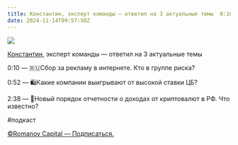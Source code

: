 ```yaml
---
title: Константин, эксперт команды — ответил на 3 актуальные темы  0:10 —  🇷🇺Сбор за рекламу в интернете
date: 2024-11-14T09:57:50Z
---
```

![](banner.jpg)

[Константин,](https://t.me/romcapital/4894) эксперт команды — ответил на 3
актуальные темы

0:10 —  🇷🇺Сбор за рекламу в интернете. Кто в группе риска?

0:52 — 🛍Какие компании выигрывают от высокой ставки ЦБ?

2:38 — 💸Новый порядок отчетности о доходах от криптовалют в РФ. Что известно?

#подкаст

[©Romanov Capital — Подписаться.](https://t.me/+xEAYbPsRigY1NDhi)